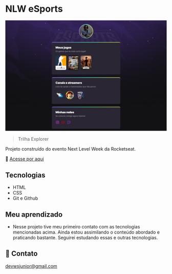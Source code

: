 # NLW eSports

![preview](.github/preview.png)


> Trilha Explorer

Projeto construído do evento Next Level Week da Rocketseat.

🔗 [Acesse por aqui](https://juniors13th.github.io/rocketseat-nlw-esports)

## Tecnologias

- HTML
- CSS
- Git e Github


## Meu aprendizado

- Nesse projeto tive meu primeiro contato com as tecnologias mencionadas acima. Ainda estou assimilando o conteúdo abordado e praticando bastante. Seguirei estudando essas e outras tecnologias.



## 📩 Contato

devwsjunior@gmail.com
